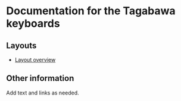 # Documentation for the Tagabawa keyboards

## Layouts

-   [Layout overview](layout.md)

## Other information

Add text and links as needed.
